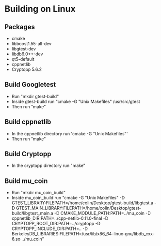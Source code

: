 # Building on Linux

## Packages
* cmake
* libboost1.55-all-dev
* libgtest-dev
* libdb6.0++-dev
* qt5-default
* cppnetlib
* Cryptopp 5.6.2

## Build Googletest
* Run "mkdir gtest-build"
* Inside gtest-build run "cmake -G "Unix Makefiles" /usr/src/gtest
* Then run "make"

## Build cppnetlib
* In the cppnetlib directory run 'cmake -G "Unix Makefiles"'
* Then run "make"

## Build Cryptopp
* In the cryptopp directory run "make"

## Build mu_coin
* Run "mkdir mu_coin_build"
* Inside mu_coin_build run "cmake -G "Unix Makefiles" -D GTEST_LIBRARY:FILEPATH=/home/colin/Desktop/gtest-build/libgtest.a -D GTEST_MAIN_LIBRARY:FILEPATH=/home/colin/Desktop/gtest-build/libgtest_main.a -D CMAKE_MODULE_PATH:PATH=../mu_coin -D cppnetlib_DIR:PATH=../cpp-netlib-0.11.0-final -D CRYPTOPP_ROOT_DIR:PATH=../cryptopp -D CRYPTOPP_INCLUDE_DIR:PATH=.. -D BerkeleyDB_LIBRARIES:FILEPATH=/usr/lib/x86_64-linux-gnu/libdb_cxx-6.so ../mu_coin"